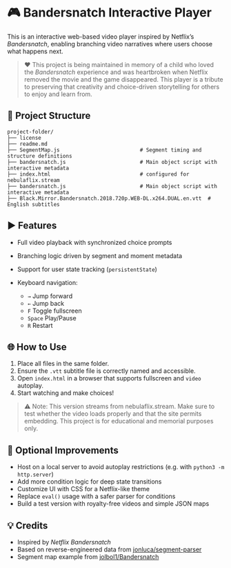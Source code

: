 # 🎮 Bandersnatch Interactive Player

This is an interactive web-based video player inspired by Netflix’s *Bandersnatch*, enabling branching video narratives where users choose what happens next.

> ❤️ This project is being maintained in memory of a child who loved the *Bandersnatch* experience and was heartbroken when Netflix removed the movie and the game disappeared. This player is a tribute to preserving that creativity and choice-driven storytelling for others to enjoy and learn from.

## 📂 Project Structure

```
project-folder/
├── license
├── readme.md
├── SegmentMap.js                          # Segment timing and structure definitions
├── bandersnatch.js                        # Main object script with interactive metadata
├── index.html                             # configured for nebulaflix.stream
├── bandersnatch.js                        # Main object script with interactive metadata
├── Black.Mirror.Bandersnatch.2018.720p.WEB-DL.x264.DUAL.en.vtt  # English subtitles
```

## ▶️ Features

* Full video playback with synchronized choice prompts
* Branching logic driven by segment and moment metadata
* Support for user state tracking (`persistentState`)
* Keyboard navigation:

  * `→` Jump forward
  * `←` Jump back
  * `F` Toggle fullscreen
  * `Space` Play/Pause
  * `R` Restart

## 🌐 How to Use

1. Place all files in the same folder.
2. Ensure the `.vtt` subtitle file is correctly named and accessible.
3. Open `index.html` in a browser that supports fullscreen and `video` autoplay.
4. Start watching and make choices!

> ⚠️ Note: This version streams from nebulaflix.stream. Make sure to test whether the video loads properly and that the site permits embedding. This project is for educational and memorial purposes only.

## 🚀 Optional Improvements

* Host on a local server to avoid autoplay restrictions (e.g. with `python3 -m http.server`)
* Add more condition logic for deep state transitions
* Customize UI with CSS for a Netflix-like theme
* Replace `eval()` usage with a safer parser for conditions
* Build a test version with royalty-free videos and simple JSON maps

## 💡 Credits

* Inspired by *Netflix Bandersnatch*
* Based on reverse-engineered data from [jonluca/segment-parser](https://gist.github.com/jonluca/860f3f445e7d84054822276fd058301a)
* Segment map example from [jolbol1/Bandersnatch](https://github.com/jolbol1/Bandersnatch)
